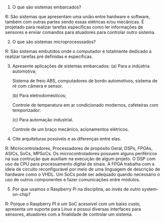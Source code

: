 1. O que são sistemas embarcados?

R: São sistemas que apresentam uma união entre hardware e software, também com outras partes sendo essas elétricas e/ou mecânicas. É projetado para realizar tarefas específicas como ler informações de sensores e enviar comandos para atuadores para controlar outro sistema.

2. O que são sistemas microprocesssados?

R: São sistemas embutidos onde o computador é totalmente dedicado a realizar tarefas pré definidas e específicas.

3. Apresente aplicações de sistemas embarcados:
	(a) Para a indústria automotiva;
	
	Sistema de freio ABS, computadores de bordo automotivos, sistema de ré com câmera e sensor.
	
	(b) Para eletrodomésticos;
	
	Controle de temperatura em ar condicionado modernos, cafeteiras com temporizador.
	
	(c) Para automação industrial.
	
	Controle de um braço mecânico, acionamentos elétricos.	

4. Cite arquiteturas possíveis e as diferenças entre elas.

R: Microcontroladores, Processadores de propósito Geral, DSPs, FPGAs, ASICs, SoCs, MPSoCs. Os microcontroladores possuem alguns periféricos na sua contrução que auxiliam na execução de algum projeto. O DSP com uso da CPU para processamento digital de sinais. A FPGA trabalha com a ideia de circuito reconfigurável por meio de uma linguagem de descrição de hardware como o VHDL. Um SoCs pode ser adequado quando necessário o uso de outros componentes e fazer comunicações entre módulos.

5. Por que usamos o Raspberry Pi na disciplina, ao invés de outro system-on-chip?

R: Porque o Raspberry PI é um SoC acessível com um baixo custo, apresenta um suporte para Linux e possui diversas interfaces para sensores, atuadores com a finalidade de controlar um sistema.

